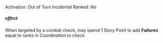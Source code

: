 Activation: Out of Turn Incidental
Ranked: No
##### effect
When targeted by a combat check, may
spend 1 Story Point to add **Failures** equal to ranks in Coordination to check